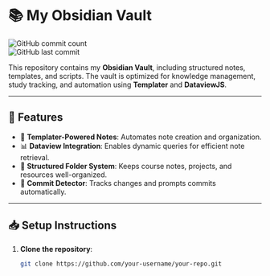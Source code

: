 # 📚 My Obsidian Vault  

![GitHub commit count](https://img.shields.io/github/commit-activity/m/rohitghosh2134/Obisidian?color=blue&label=Commits)  
![GitHub last commit](https://img.shields.io/github/last-commit/rohitghosh2134/Obisidian)  

This repository contains my **Obsidian Vault**, including structured notes, templates, and scripts. The vault is optimized for knowledge management, study tracking, and automation using **Templater** and **DataviewJS**.

---

## 🚀 Features  
- 📝 **Templater-Powered Notes**: Automates note creation and organization.  
- 📊 **Dataview Integration**: Enables dynamic queries for efficient note retrieval.  
- 📂 **Structured Folder System**: Keeps course notes, projects, and resources well-organized.  
- 📌 **Commit Detector**: Tracks changes and prompts commits automatically.  

---

## 📥 Setup Instructions  
1. **Clone the repository**:  
   ```bash
   git clone https://github.com/your-username/your-repo.git
